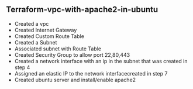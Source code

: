 ## Terraform-vpc-with-apache2-in-ubuntu
- Created a vpc
- Created Internet Gateway
- Created Custom Route Table
- Created a Subnet
- Associated subnet with Route Table
- Created Security Group to allow port 22,80,443
- Created a network interface with an ip in the subnet that was created in step 4
- Assigned an elastic IP to the network interfacecreated in step 7
- Created ubuntu server and install/enable apache2
